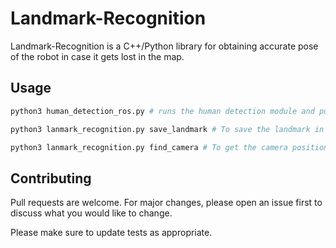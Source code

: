 # Landmark-Recognition

Landmark-Recognition is a C++/Python library for obtaining accurate pose of the robot in case it gets lost in the map.


## Usage

```python
python3 human_detection_ros.py # runs the human detection module and publishes the x, y, z coordinates

```
```python
python3 lanmark_recognition.py save_landmark # To save the landmark in the dictionary

```
```python
python3 lanmark_recognition.py find_camera # To get the camera position if the global coordinates of landmark are present in the dictionary

```


## Contributing
Pull requests are welcome. For major changes, please open an issue first to discuss what you would like to change.

Please make sure to update tests as appropriate.
